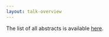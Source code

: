 ```yaml
---
layout: talk-overview
---
```

The list of all abstracts is available [here](LC_2022_Abstracts.pdf).

